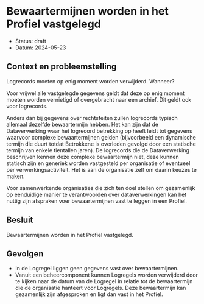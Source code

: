# Bewaartermijnen worden in het Profiel vastgelegd

- Status: draft
- Datum: 2024-05-23


## Context en probleemstelling

Logrecords moeten op enig moment worden verwijderd. Wanneer?

Voor vrijwel alle vastgelegde gegevens geldt dat deze op enig moment moeten worden vernietigd of overgebracht naar een archief. Dit geldt ook voor logrecords.

Anders dan bij gegevens over rechtsfeiten zullen logrecords typisch allemaal dezelfde bewaartermijn hebben. Het kan zijn dat de Dataverwerking waar het logrecord betrekking op heeft leidt tot gegevens waarvoor complexe bewaartermijnen gelden (bijvoorbeeld een dynamische termijn die duurt totdat Betrokkene is overleden gevolgd door een statische termijn van enkele tientallen jaren). De logrecords die de Dataverwerking beschrijven kennen deze complexe bewaartermijn niet, deze kunnen statisch zijn en generiek worden vastgesteld per organisatie of eventueel per verwerkingsactiviteit. Het is aan de organisatie zelf om daarin keuzes te maken.

Voor samenwerkende organisaties die zich ten doel stellen om gezamenlijk op eenduidige manier te verantwoorden over dataverwerkingen kan het nuttig zijn afspraken voer bewaartermijnen vast te leggen in een Profiel.


## Besluit

Bewaartermijnen worden in het Profiel vastgelegd.


## Gevolgen

- In de Logregel liggen geen gegevens vast over bewaartermijnen.
- Vanuit een beheercomponent kunnen Logregels worden verwijderd door te kijken naar de datum van de Logregel in relatie tot de bewaartermijn die de organisatie hanteert voor Logregels. Deze bewaartermijn kan gezamenlijk zijn afgesproken en ligt dan vast in het Profiel.
